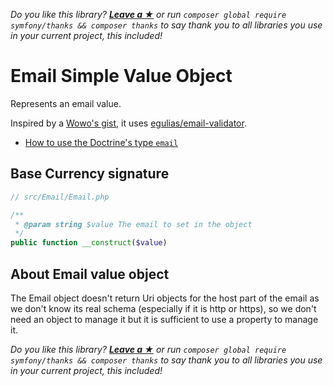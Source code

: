 *Do you like this library? [**Leave a &#9733;**](#js-repo-pjax-container) or run `composer global require symfony/thanks && composer thanks` to say thank you to all libraries you use in your current project, this included!*

Email Simple Value Object
=========================

Represents an email value.

Inspired by a [Wowo's gist](https://gist.github.com/wowo/b49ac45b975d5c489214), it uses
 [egulias/email-validator](https://github.com/egulias/EmailValidator).

- [How to use the Doctrine's type `email`](Email/Email-Doctrine-Type.md)

## Base Currency signature

```php
// src/Email/Email.php

/**
 * @param string $value The email to set in the object
 */
public function __construct($value)
```

## About Email value object

The Email object doesn't return Uri objects for the host part of the email as we don't know its real schema (especially
if it is http or https), so we don't need an object to manage it but it is sufficient to use a property to manage it.

*Do you like this library? [**Leave a &#9733;**](#js-repo-pjax-container) or run `composer global require symfony/thanks && composer thanks` to say thank you to all libraries you use in your current project, this included!*

